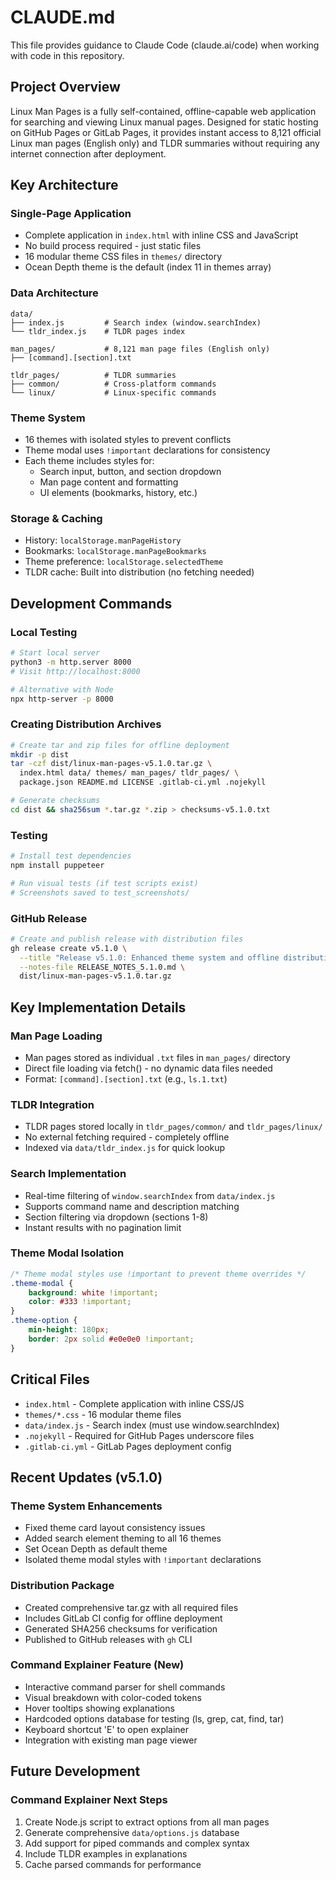 # CLAUDE.md

This file provides guidance to Claude Code (claude.ai/code) when working with code in this repository.

## Project Overview

Linux Man Pages is a fully self-contained, offline-capable web application for searching and viewing Linux manual pages. Designed for static hosting on GitHub Pages or GitLab Pages, it provides instant access to 8,121 official Linux man pages (English only) and TLDR summaries without requiring any internet connection after deployment.

## Key Architecture

### Single-Page Application
- Complete application in `index.html` with inline CSS and JavaScript
- No build process required - just static files
- 16 modular theme CSS files in `themes/` directory
- Ocean Depth theme is the default (index 11 in themes array)

### Data Architecture
```
data/
├── index.js         # Search index (window.searchIndex)
└── tldr_index.js    # TLDR pages index

man_pages/           # 8,121 man page files (English only)
├── [command].[section].txt

tldr_pages/          # TLDR summaries
├── common/          # Cross-platform commands
└── linux/           # Linux-specific commands
```

### Theme System
- 16 themes with isolated styles to prevent conflicts
- Theme modal uses `!important` declarations for consistency
- Each theme includes styles for:
  - Search input, button, and section dropdown
  - Man page content and formatting
  - UI elements (bookmarks, history, etc.)

### Storage & Caching
- History: `localStorage.manPageHistory`
- Bookmarks: `localStorage.manPageBookmarks` 
- Theme preference: `localStorage.selectedTheme`
- TLDR cache: Built into distribution (no fetching needed)

## Development Commands

### Local Testing
```bash
# Start local server
python3 -m http.server 8000
# Visit http://localhost:8000

# Alternative with Node
npx http-server -p 8000
```

### Creating Distribution Archives
```bash
# Create tar and zip files for offline deployment
mkdir -p dist
tar -czf dist/linux-man-pages-v5.1.0.tar.gz \
  index.html data/ themes/ man_pages/ tldr_pages/ \
  package.json README.md LICENSE .gitlab-ci.yml .nojekyll

# Generate checksums
cd dist && sha256sum *.tar.gz *.zip > checksums-v5.1.0.txt
```

### Testing
```bash
# Install test dependencies
npm install puppeteer

# Run visual tests (if test scripts exist)
# Screenshots saved to test_screenshots/
```

### GitHub Release
```bash
# Create and publish release with distribution files
gh release create v5.1.0 \
  --title "Release v5.1.0: Enhanced theme system and offline distribution" \
  --notes-file RELEASE_NOTES_5.1.0.md \
  dist/linux-man-pages-v5.1.0.tar.gz
```

## Key Implementation Details

### Man Page Loading
- Man pages stored as individual `.txt` files in `man_pages/` directory
- Direct file loading via fetch() - no dynamic data files needed
- Format: `[command].[section].txt` (e.g., `ls.1.txt`)

### TLDR Integration  
- TLDR pages stored locally in `tldr_pages/common/` and `tldr_pages/linux/`
- No external fetching required - completely offline
- Indexed via `data/tldr_index.js` for quick lookup

### Search Implementation
- Real-time filtering of `window.searchIndex` from `data/index.js`
- Supports command name and description matching
- Section filtering via dropdown (sections 1-8)
- Instant results with no pagination limit

### Theme Modal Isolation
```css
/* Theme modal styles use !important to prevent theme overrides */
.theme-modal {
    background: white !important;
    color: #333 !important;
}
.theme-option {
    min-height: 180px;
    border: 2px solid #e0e0e0 !important;
}
```

## Critical Files
- `index.html` - Complete application with inline CSS/JS
- `themes/*.css` - 16 modular theme files
- `data/index.js` - Search index (must use window.searchIndex)
- `.nojekyll` - Required for GitHub Pages underscore files
- `.gitlab-ci.yml` - GitLab Pages deployment config

## Recent Updates (v5.1.0)

### Theme System Enhancements
- Fixed theme card layout consistency issues
- Added search element theming to all 16 themes
- Set Ocean Depth as default theme
- Isolated theme modal styles with `!important` declarations

### Distribution Package
- Created comprehensive tar.gz with all required files
- Includes GitLab CI config for offline deployment
- Generated SHA256 checksums for verification
- Published to GitHub releases with `gh` CLI

### Command Explainer Feature (New)
- Interactive command parser for shell commands
- Visual breakdown with color-coded tokens
- Hover tooltips showing explanations
- Hardcoded options database for testing (ls, grep, cat, find, tar)
- Keyboard shortcut 'E' to open explainer
- Integration with existing man page viewer

## Future Development

### Command Explainer Next Steps
1. Create Node.js script to extract options from all man pages
2. Generate comprehensive `data/options.js` database
3. Add support for piped commands and complex syntax
4. Include TLDR examples in explanations
5. Cache parsed commands for performance